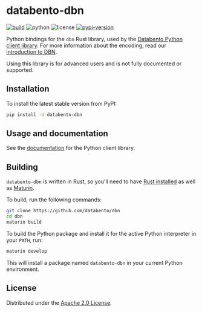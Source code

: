 # databento-dbn

[![build](https://github.com/databento/dbn/actions/workflows/build.yaml/badge.svg)](https://github.com/databento/dbn/actions/workflows/build.yaml)
![python](https://img.shields.io/badge/python-3.8+-blue.svg)
![license](https://img.shields.io/github/license/databento/dbn?color=blue)
[![pypi-version](https://img.shields.io/pypi/v/databento_dbn)](https://pypi.org/project/databento-dbn)

Python bindings for the `dbn` Rust library, used by the [Databento Python client library](https://github.com/databento/databento-python).
For more information about the encoding, read our [introduction to DBN](https://databento.com/docs/knowledge-base/new-users/dbn-encoding/getting-started-with-dbn).

Using this library is for advanced users and is not fully documented or supported.

## Installation

To install the latest stable version from PyPI:
```sh
pip install -U databento-dbn
```

## Usage and documentation

See the [documentation](https://databento.com/docs/getting-started?historical=python&live=python) for the Python client library.

## Building

`databento-dbn` is written in Rust, so you'll need to have [Rust installed](https://www.rust-lang.org/)
as well as [Maturin](https://github.com/PyO3/maturin).

To build, run the following commands:
```sh
git clone https://github.com/databento/dbn
cd dbn
maturin build
```

To build the Python package and install it for the active Python interpreter in your `PATH`, run:
```sh
maturin develop
```
This will install a package named `databento-dbn` in your current Python environment.

## License

Distributed under the [Apache 2.0 License](https://www.apache.org/licenses/LICENSE-2.0.html).
